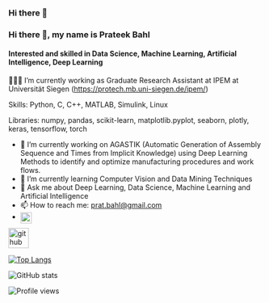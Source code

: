### Hi there 👋

<!--
**prateek681/prateek681** is a ✨ _special_ ✨ repository because its `README.md` (this file) appears on your GitHub profile.

Here are some ideas to get you started:

- 🔭 I’m currently working on ...
- 🌱 I’m currently learning ...
- 👯 I’m looking to collaborate on ...
- 🤔 I’m looking for help with ...
- 💬 Ask me about ...
- 📫 How to reach me: ...
- 😄 Pronouns: ...
- ⚡ Fun fact: ...
-->


### Hi there 👋, my name is Prateek Bahl
#### Interested and skilled in Data Science, Machine Learning, Artificial Intelligence, Deep Learning
👨🏻‍🎓 I’m currently working as Graduate Research Assistant at IPEM at Universität Siegen (https://protech.mb.uni-siegen.de/ipem/)

Skills: Python, C, C++, MATLAB, Simulink, Linux

Libraries: numpy, pandas, scikit-learn, matplotlib.pyplot, seaborn, plotly, keras, tensorflow, torch  

- 🔭 I’m currently working on AGASTIK (Automatic Generation of Assembly Sequence and Times from Implicit Knowledge) using Deep Learning Methods to identify and optimize manufacturing procedures and work flows. 
- 🌱 I’m currently learning Computer Vision and Data Mining Techniques 
- 💬 Ask me about Deep Learning, Data Science, Machine Learning and Artificial Intelligence 
- 📫 How to reach me: prat.bahl@gmail.com 
- <a href="https://www.linkedin.com/in/prateek-bahl-576592150/"> <img align="left" alt="Prateek's LinkedIN" width="22px" src="https://raw.githubusercontent.com/peterthehan/peterthehan/master/assets/linkedin.svg" />
</a>




[<img src='https://cdn.jsdelivr.net/npm/simple-icons@3.0.1/icons/github.svg' alt='github' height='40'>](https://github.com/prateek681)  

[![Top Langs](https://github-readme-stats.vercel.app/api/top-langs/?username=prateek681)](https://github.com/anuraghazra/github-readme-stats)

![GitHub stats](https://github-readme-stats.vercel.app/api?username=prateek681&show_icons=true)  

![Profile views](https://gpvc.arturio.dev/prateek681)  
